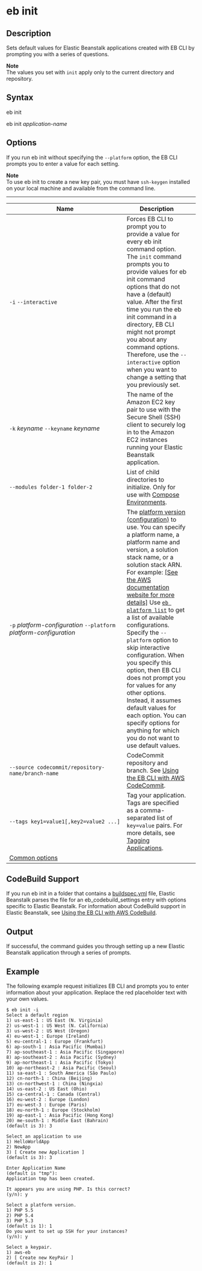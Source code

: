 # eb init<a name="eb3-init"></a>

## Description<a name="eb3-initdescription"></a>

Sets default values for Elastic Beanstalk applications created with EB CLI by prompting you with a series of questions\.

**Note**  
The values you set with `init` apply only to the current directory and repository\.

## Syntax<a name="eb3-initsyntax"></a>

 eb init 

 eb init *application\-name* 

## Options<a name="eb3-initoptions"></a>

If you run eb init without specifying the `--platform` option, the EB CLI prompts you to enter a value for each setting\.

**Note**  
To use eb init to create a new key pair, you must have `ssh-keygen` installed on your local machine and available from the command line\.


****  

|  Name  |  Description  |  | 
| --- | --- | --- | 
|  `-i` `--interactive`  |  Forces EB CLI to prompt you to provide a value for every eb init command option\.  The `init` command prompts you to provide values for eb init command options that do not have a \(default\) value\. After the first time you run the eb init command in a directory, EB CLI might not prompt you about any command options\. Therefore, use the `--interactive` option when you want to change a setting that you previously set\.   |  | 
|  `-k` *keyname* `--keyname` *keyname*  |  The name of the Amazon EC2 key pair to use with the Secure Shell \(SSH\) client to securely log in to the Amazon EC2 instances running your Elastic Beanstalk application\.  |  | 
|  `--modules folder-1 folder-2`  |  List of child directories to initialize\. Only for use with [Compose Environments](ebcli-compose.md)\.  |  | 
|  `-p` *platform\-configuration*  `--platform` *platform\-configuration*  |  The [platform version \(configuration\)](concepts.platforms.md) to use\. You can specify a platform name, a platform name and version, a solution stack name, or a solution stack ARN\. For example: [\[See the AWS documentation website for more details\]](http://docs.aws.amazon.com/elasticbeanstalk/latest/dg/eb3-init.html) Use [`eb platform list`](eb3-platform.md) to get a list of available configurations\. Specify the `--platform` option to skip interactive configuration\.  When you specify this option, then EB CLI does not prompt you for values for any other options\. Instead, it assumes default values for each option\. You can specify options for anything for which you do not want to use default values\.   |  | 
|  `--source codecommit/repository-name/branch-name`  |  CodeCommit repository and branch\. See [Using the EB CLI with AWS CodeCommit](eb-cli-codecommit.md)\.  |  | 
|  `-﻿-﻿tags key1=value1[,key2=value2 ...]`  |  Tag your application\. Tags are specified as a comma\-separated list of `key=value` pairs\. For more details, see [Tagging Applications](applications-tagging.md)\.  | 
|  [Common options](eb3-cmd-options.md)  |  |  | 

## CodeBuild Support<a name="eb3-init-codebuild"></a>

If you run eb init in a folder that contains a [buildspec\.yml](https://docs.aws.amazon.com/codebuild/latest/userguide/build-spec-ref.html) file, Elastic Beanstalk parses the file for an eb\_codebuild\_settings entry with options specific to Elastic Beanstalk\. For information about CodeBuild support in Elastic Beanstalk, see [Using the EB CLI with AWS CodeBuild](eb-cli-codebuild.md)\.

## Output<a name="eb3-initoutput"></a>

If successful, the command guides you through setting up a new Elastic Beanstalk application through a series of prompts\.

## Example<a name="eb3-initexample"></a>

The following example request initializes EB CLI and prompts you to enter information about your application\. Replace the red placeholder text with your own values\.

```
$ eb init -i
Select a default region
1) us-east-1 : US East (N. Virginia)
2) us-west-1 : US West (N. California)
3) us-west-2 : US West (Oregon)
4) eu-west-1 : Europe (Ireland)
5) eu-central-1 : Europe (Frankfurt)
6) ap-south-1 : Asia Pacific (Mumbai)
7) ap-southeast-1 : Asia Pacific (Singapore)
8) ap-southeast-2 : Asia Pacific (Sydney)
9) ap-northeast-1 : Asia Pacific (Tokyo)
10) ap-northeast-2 : Asia Pacific (Seoul)
11) sa-east-1 : South America (São Paulo)
12) cn-north-1 : China (Beijing)
13) cn-northwest-1 : China (Ningxia)
14) us-east-2 : US East (Ohio)
15) ca-central-1 : Canada (Central)
16) eu-west-2 : Europe (London)
17) eu-west-3 : Europe (Paris)
18) eu-north-1 : Europe (Stockholm)
19) ap-east-1 : Asia Pacific (Hong Kong)
20) me-south-1 : Middle East (Bahrain)
(default is 3): 3

Select an application to use
1) HelloWorldApp
2) NewApp
3) [ Create new Application ]
(default is 3): 3

Enter Application Name
(default is "tmp"):
Application tmp has been created.

It appears you are using PHP. Is this correct?
(y/n): y

Select a platform version.
1) PHP 5.5
2) PHP 5.4
3) PHP 5.3
(default is 1): 1
Do you want to set up SSH for your instances?
(y/n): y

Select a keypair.
1) aws-eb
2) [ Create new KeyPair ]
(default is 2): 1
```